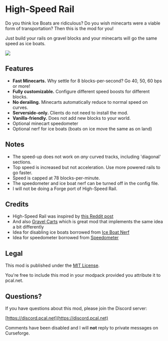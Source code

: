 # High-Speed Rail

Do you think Ice Boats are ridiculous?  Do you wish minecarts were a viable form of transportation?  Then this is the mod for you!

Just build your rails on gravel blocks and your minecarts will go the same speed as ice boats.

![](https://github.com/pcal43/highspeed-rail/blob/main/etc/screenshot-40bps-small.png?raw=true)

## Features

* **Fast Minecarts.**  Why settle for 8 blocks-per-second?  Go 40, 50, 60 bps or more!
* **Fully customizable.**  Configure different speed boosts for different blocks.
* **No derailing.** Minecarts automatically reduce to normal speed on curves.
* **Serverside-only.**  Clients do not need to install the mod.
* **Vanilla-friendly.**  Does not add new blocks to your world.
* Optional minecart speedometer
* Optional nerf for ice boats (boats on ice move the same as on land)


## Notes

* The speed-up does not work on *any* curved tracks, including 'diagonal' sections.
* Top speed is increased but not acceleration.  Use more powered rails to go faster.
* Speed is capped at 78 blocks-per-minute.
* The speedometer and ice boat nerf can be turned off in the config file.
* I will not be doing a Forge port of High-Speed Rail.


## Credits

* High-Speed Rail was inspired by [this Reddit post](https://www.reddit.com/r/minecraftsuggestions/comments/czljdy/minecart_speed_increases_when_gravel_is_put_under/)
* And also [Gravel Carts](https://modrinth.com/mod/gravel_carts) which is great mod that implements the same idea a bit differently
* Idea for disabling ice boats borrowed from [Ice Boat Nerf](https://www.curseforge.com/minecraft/mc-mods/ice-boat-nerf)
* Idea for speedometer borrowed from [Speedometer](https://www.curseforge.com/minecraft/mc-mods/speedometer)


## Legal

This mod is published under the [MIT License](LICENSE).

You're free to include this mod in your modpack provided you attribute it to pcal.net.


## Questions?

If you have questions about this mod, please join the Discord server:

[https://discord.pcal.net](https://discord.pcal.net)

Comments have been disabled and I will **not** reply to private messages on Curseforge.
